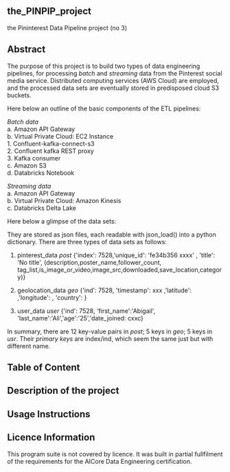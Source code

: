 ## the_PINPIP_project

the Pininterest Data Pipeline project (no 3)

## Abstract

The purpose of this project is to build two types of data engineering pipelines, for processing *batch* and *streaming* data from the Pinterest social media service. Distributed computing services (AWS Cloud) are employed, and the processed data sets are eventually stored in predisposed cloud S3 buckets. 

Here below an outline of the basic components of the ETL pipelines:

*Batch data*  
        a. Amazon API Gateway  
        b. Virtual Private Cloud: EC2 Instance  
            1. Confluent-kafka-connect-s3  
            2. Confluent kafka REST proxy  
            3. Kafka consumer  
        c. Amazon S3  
        d. Databricks Notebook 

*Streaming data*  
        a. Amazon API Gateway  
        b. Virtual Private Cloud: Amazon Kinesis  
        c. Databricks Delta Lake 

Here below a glimpse of the data sets:

They are stored as json files, each readable with json_load(<string that point to name>) into a python dictionary. There are three types of data sets as follows:

1. pinterest_data
	*post* {'index': 7528,'unique_id': 'fe34b356 xxxx' , 'title': 'No title', (description,poster_name,follower_count, tag_list,is_image_or_video,image_src,downloaded,save_location,category)}
	
2. geolocation_data
    *geo* {'ind': 7528, 'timestamp': xxx ,'latitude': ,'longitude': , 'country': }
    
3. user_data
    *user* {'ind': 7528, 'first_name':'Abigail', 'last_name':'Ali','age':'25','date_joined: cxxc}
    
In summary, there are 12 key-value pairs in *post*; 5 keys in *geo*; 5 keys in *usr*. Their *primary keys* are index/ind, which seem the same just but with different name.


## Table of Content

## Description of the project

## Usage Instructions

## Licence Information

This program suite is not covered by licence. It was built in partial fullfilment of the requirements for the AICore Data Engineering certification.

